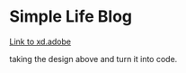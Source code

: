 # Simple Life Blog


[Link to xd.adobe](https://xd.adobe.com/spec/75d448ea-569a-4b7e-721b-9bbd3b2b97b9-03e5/grid
)



taking the design above and turn it into code.


